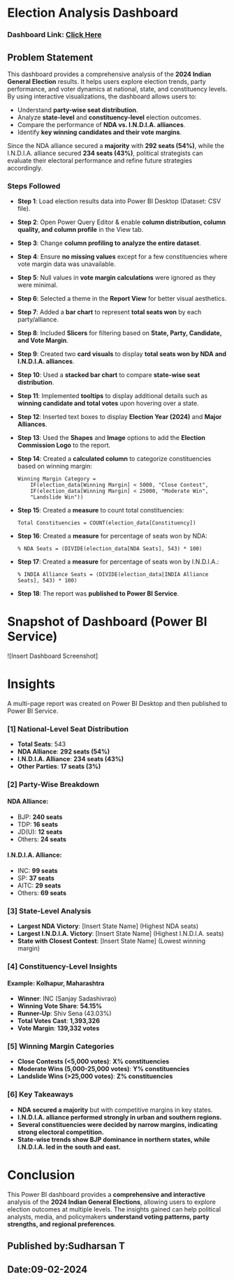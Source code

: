 # **Election Analysis Dashboard**

### **Dashboard Link**: [Click Here](https://app.powerbi.com/view?r=eyJrIjoiZDM3NTY0MTgtN2JhZi00NWI2LWI5ZDUtY2JlNDM3OTc3ZjEwIiwidCI6IjFjNmQwOGQ3LTA2NGMtNDdiNC1hODgwLWRlYmZhNjk4YWVlOCJ9&pageName=dbd5ae3babe03628ac74)

## **Problem Statement**

This dashboard provides a comprehensive analysis of the **2024 Indian General Election** results. It helps users explore election trends, party performance, and voter dynamics at national, state, and constituency levels. By using interactive visualizations, the dashboard allows users to:

- Understand **party-wise seat distribution**.
- Analyze **state-level** and **constituency-level** election outcomes.
- Compare the performance of **NDA vs. I.N.D.I.A. alliances**.
- Identify **key winning candidates and their vote margins**.

Since the NDA alliance secured a **majority** with **292 seats (54%)**, while the I.N.D.I.A. alliance secured **234 seats (43%)**, political strategists can evaluate their electoral performance and refine future strategies accordingly.

### **Steps Followed**

- **Step 1**: Load election results data into Power BI Desktop (Dataset: CSV file).
- **Step 2**: Open Power Query Editor & enable **column distribution, column quality, and column profile** in the View tab.
- **Step 3**: Change **column profiling to analyze the entire dataset**.
- **Step 4**: Ensure **no missing values** except for a few constituencies where vote margin data was unavailable.
- **Step 5**: Null values in **vote margin calculations** were ignored as they were minimal.
- **Step 6**: Selected a theme in the **Report View** for better visual aesthetics.
- **Step 7**: Added a **bar chart** to represent **total seats won** by each party/alliance.
- **Step 8**: Included **Slicers** for filtering based on **State, Party, Candidate, and Vote Margin**.
- **Step 9**: Created two **card visuals** to display **total seats won by NDA and I.N.D.I.A. alliances**.
- **Step 10**: Used a **stacked bar chart** to compare **state-wise seat distribution**.
- **Step 11**: Implemented **tooltips** to display additional details such as **winning candidate and total votes** upon hovering over a state.
- **Step 12**: Inserted text boxes to display **Election Year (2024)** and **Major Alliances**.
- **Step 13**: Used the **Shapes** and **Image** options to add the **Election Commission Logo** to the report.
- **Step 14**: Created a **calculated column** to categorize constituencies based on winning margin:

  ```DAX
  Winning Margin Category =
      IF(election_data[Winning Margin] < 5000, "Close Contest",
      IF(election_data[Winning Margin] < 25000, "Moderate Win",
      "Landslide Win"))
  ```

- **Step 15**: Created a **measure** to count total constituencies:
  
  ```DAX
  Total Constituencies = COUNT(election_data[Constituency])
  ```
  
- **Step 16**: Created a **measure** for percentage of seats won by NDA:
  
  ```DAX
  % NDA Seats = (DIVIDE(election_data[NDA Seats], 543) * 100)
  ```
  
- **Step 17**: Created a **measure** for percentage of seats won by I.N.D.I.A.:
  
  ```DAX
  % INDIA Alliance Seats = (DIVIDE(election_data[INDIA Alliance Seats], 543) * 100)
  ```
  
- **Step 18**: The report was **published to Power BI Service**.

# **Snapshot of Dashboard (Power BI Service)**

![Insert Dashboard Screenshot]

# **Insights**

A multi-page report was created on Power BI Desktop and then published to Power BI Service.

### **[1] National-Level Seat Distribution**

- **Total Seats**: 543
- **NDA Alliance**: **292 seats (54%)**
- **I.N.D.I.A. Alliance**: **234 seats (43%)**
- **Other Parties**: **17 seats (3%)**

### **[2] Party-Wise Breakdown**

#### **NDA Alliance**:
- BJP: **240 seats**
- TDP: **16 seats**
- JD(U): **12 seats**
- Others: **24 seats**

#### **I.N.D.I.A. Alliance**:
- INC: **99 seats**
- SP: **37 seats**
- AITC: **29 seats**
- Others: **69 seats**

### **[3] State-Level Analysis**

- **Largest NDA Victory**: [Insert State Name] (Highest NDA seats)
- **Largest I.N.D.I.A. Victory**: [Insert State Name] (Highest I.N.D.I.A. seats)
- **State with Closest Contest**: [Insert State Name] (Lowest winning margin)

### **[4] Constituency-Level Insights**

#### **Example: Kolhapur, Maharashtra**
- **Winner**: INC (Sanjay Sadashivrao)
- **Winning Vote Share**: **54.15%**
- **Runner-Up**: Shiv Sena (43.03%)
- **Total Votes Cast**: **1,393,326**
- **Vote Margin**: **139,332 votes**

### **[5] Winning Margin Categories**

- **Close Contests (<5,000 votes)**: **X% constituencies**
- **Moderate Wins (5,000-25,000 votes)**: **Y% constituencies**
- **Landslide Wins (>25,000 votes)**: **Z% constituencies**

### **[6] Key Takeaways**

- **NDA secured a majority** but with competitive margins in key states.
- **I.N.D.I.A. alliance performed strongly in urban and southern regions.**
- **Several constituencies were decided by narrow margins, indicating strong electoral competition.**
- **State-wise trends show BJP dominance in northern states, while I.N.D.I.A. led in the south and east.**

# **Conclusion**

This Power BI dashboard provides a **comprehensive and interactive** analysis of the **2024 Indian General Elections**, allowing users to explore election outcomes at multiple levels. The insights gained can help political analysts, media, and policymakers **understand voting patterns, party strengths, and regional preferences**.

## **Published by**:Sudharsan T

## **Date**:09-02-2024


